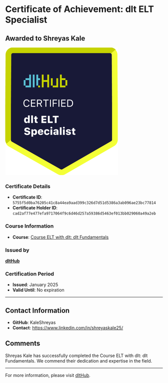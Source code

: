
# Certificate of Achievement: dlt ELT Specialist

## Awarded to **Shreyas Kale**

![Course Image](../badges/dlt_ELT_specialist.png)

### Certificate Details
- **Certificate ID**: `5755f5d0ba76205c41c8a44ea9aad399c326d7d51d5386a3ab096ae23bc77814`
- **Certificate Holder ID**: `cad2af77e477efa9717064f9c6d46d257a59386d5463ef013bb029060a49a2eb`

### Course Information
- **Course**: [Course ELT with dlt: dlt Fundamentals](https://github.com/dlt-hub/dlthub-education/tree/main/courses/dlt_fundamentals_dec_2024)

### Issued by
[**dltHub**](https://dlthub.com/) 

### Certification Period
- **Issued**: January 2025
- **Valid Until**: No expiration

---

## Contact Information
- **GitHub**: KaleShreyas
- **Contact**: https://www.linkedin.com/in/shreyaskale25/

## Comments
Shreyas Kale has successfully completed the Course ELT with dlt: dlt Fundamentals. We commend their dedication and expertise in the field.

---

For more information, please visit [dltHub](https://dlthub.com/).
    